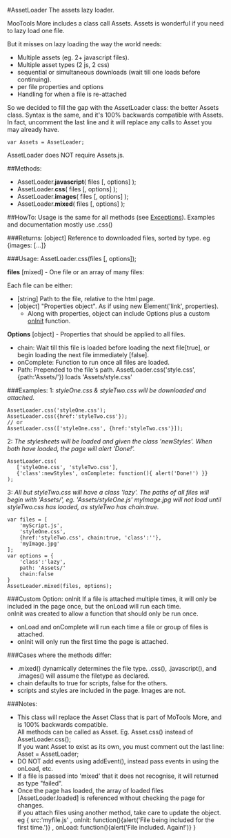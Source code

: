 #AssetLoader
The assets lazy loader.  

MooTools More includes a class call Assets.
Assets is wonderful if you need to lazy load one file.  

But it misses on lazy loading the way the world needs:
 - Multiple assets (eg. 2+ javascript files).
 - Multiple asset types (2 js, 2 css)
 - sequential or simultaneous downloads (wait till one loads before continuing).
 - per file properties and options
 - Handling for when a file is re-attached

So we decided to fill the gap with the AssetLoader class: the better Assets class.
Syntax is the same, and it's 100% backwards compatible with Assets.
In fact, uncomment the last line and it will replace any calls to Asset you may already have.

	var Assets = AssetLoader;

AssetLoader does NOT require Assets.js.

##Methods:
 - AssetLoader.**javascript**( files [, options] );
 - AssetLoader.**css**( files [, options] );
 - AssetLoader.**images**( files [, options] );
 - AssetLoader.**mixed**( files [, options] );


##HowTo:
Usage is the same for all methods (see [Exceptions](#Exceptions)). 
Examples and documentation mostly use .css() 
   
###Returns:
[object] Reference to downloaded files, sorted by type. eg {images: [...]}
 
###Usage:
    AssetLoader.css(files [, options]); 

**files** [mixed] - One file or an array of many files:

Each file can be either: 
 
 - [string] Path to the file, relative to the html page.
 - [object] "Properties object". As if using new Element('link', properties).
   - Along with properties, object can include Options plus a custom [onInit](#onInit) function.

**Options** [object] - Properties that should be applied to all files.

 - chain: Wait till this file is loaded before loading the next file[true], or begin loading the next file immediately [false].
 - onComplete: Function to run once all files are loaded.
 - Path: Prepended to the file's path. AssetLoader.css('style.css',{path:'Assets/'}) loads 'Assets/style.css'	

			
###Examples:
1: *styleOne.css & styleTwo.css will be downloaded and attached.*

	AssetLoader.css('styleOne.css');
	AssetLoader.css({href:'styleTwo.css'});
	// or
	AssetLoader.css(['styleOne.css', {href:'styleTwo.css'}]);  
2: *The stylesheets will be loaded and given the class 'newStyles'.
When both have loaded, the page will alert 'Done!'.*
	
	AssetLoader.css(
	   ['styleOne.css', 'styleTwo.css'],
	   {'class':newStyles', onComplete: function(){ alert('Done!') }}
	);
	
3: *All but styleTwo.css will have a class 'lazy'.* 
*The paths of all files will begin with 'Assets/', eg. 'Assets/styleOne.js'* 
*myImage.jpg will not load until styleTwo.css has loaded, as styleTwo has chain:true.*

	var files = [ 
		'myScript.js',
		'styleOne.css',
		{href:'styleTwo.css', chain:true, 'class':''},
		'myImage.jpg'
	];
	var options = {
		'class':'lazy',
		path: 'Assets/'
		chain:false
	}
	AssetLoader.mixed(files, options);
	

###Custom Option: onInit
If a file is attached multiple times, it will only be included in the page once, but the onLoad will run each time.  
onInit was created to allow a function that should only be run once.

 - onLoad and onComplete will run each time a file or group of files is attached.  
 - onInit will only run the first time the page is attached.  

###Cases where the methods differ:
 - .mixed() dynamically determines the file type. 
	.css(), .javascript(), and .images() will assume the filetype as declared.
 - chain defaults to true for scripts, false for the others.
 - scripts and styles are included in the page. Images are not.

###Notes:
 - This class will replace the Asset Class that is part of MoTools More, and is 100% backwards compatible.  
    All methods can be called as Asset. Eg. Asset.css() instead of AssetLoader.css();  
	If you want Asset to exist as its own, you must comment out the last line: Asset = AssetLoader;
 - DO NOT add events using addEvent(), instead pass events in using the onLoad, etc.
 - If a file is passed into 'mixed' that it does not recognise, it will returned as type "failed".
 - Once the page has loaded, the array of loaded files [AssetLoader.loaded] is referenced without checking the page for changes.  
   if you attach files using another method, take care to update the object.
		eg { src:'myfile.js'
		   , onInit: function(){alert('File being included for the first time.')}
		   , onLoad: function(){alert('File included. Again!')}
		   }